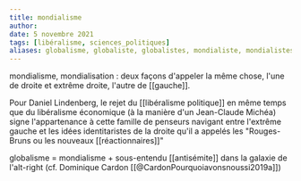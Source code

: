 ```yaml
---
title: mondialisme
author: 
date: 5 novembre 2021
tags: [libéralisme, sciences_politiques]
aliases: globalisme, globaliste, globalistes, mondialiste, mondialistes, mondialisation, globalisation, globalization
---
```


mondialisme, mondialisation : deux façons d'appeler la même chose, l'une de droite et extrême droite, l'autre de [[gauche]]. 

Pour Daniel Lindenberg, le rejet du [[libéralisme politique]] en même temps que du libéralisme économique (à la manière d'un Jean-Claude Michéa) signe l'appartenance à cette famille de penseurs navigant entre l'extrême gauche et les idées identitaristes de la droite qu'il a appelés les "Rouges-Bruns ou les nouveaux [[réactionnaires]]"

globalisme = mondialisme + sous-entendu [[antisémite]] dans la galaxie de l'alt-right (cf. Dominique Cardon [[@CardonPourquoiavonsnoussi2019a]])

